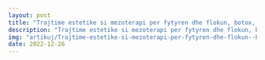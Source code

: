 ```yaml
---
layout: post
title: "Trajtime estetike si mezoterapi per fytyren dhe flokun, botox, filler, dermapen, plazem dhe peeling"
description: "Trajtime estetike si mezoterapi per fytyren dhe flokun, botox, filler, dermapen, plazem dhe peeling"
img: "artikuj/Trajtime-estetike-si-mezoterapi-per-fytyren-dhe-flokun--botox--filler--dermapen--plazem-dhe-peeling.jpeg"
date: 2022-12-26
---
```

<br/>